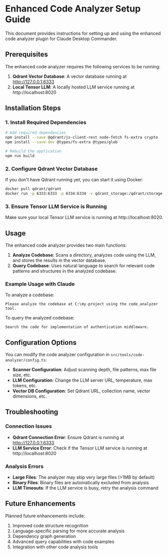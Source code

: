 # Enhanced Code Analyzer Setup Guide

This document provides instructions for setting up and using the enhanced code analyzer plugin for Claude Desktop Commander.

## Prerequisites

The enhanced code analyzer requires the following services to be running:

1. **Qdrant Vector Database**: A vector database running at http://127.0.0.1:6333
2. **Local Tensor LLM**: A locally hosted LLM service running at http://localhost:8020

## Installation Steps

### 1. Install Required Dependencies

```bash
# Add required dependencies
npm install --save @qdrant/js-client-rest node-fetch fs-extra crypto
npm install --save-dev @types/fs-extra @types/glob

# Rebuild the application
npm run build
```

### 2. Configure Qdrant Vector Database

If you don't have Qdrant running yet, you can start it using Docker:

```bash
docker pull qdrant/qdrant
docker run -p 6333:6333 -p 6334:6334 -v qdrant_storage:/qdrant/storage qdrant/qdrant
```

### 3. Ensure Tensor LLM Service is Running

Make sure your local Tensor LLM service is running at http://localhost:8020.

## Usage

The enhanced code analyzer provides two main functions:

1. **Analyze Codebase**: Scans a directory, analyzes code using the LLM, and stores the results in the vector database.
2. **Query Codebase**: Uses natural language to search for relevant code patterns and structures in the analyzed codebase.

### Example Usage with Claude

To analyze a codebase:

```
Please analyze the codebase at C:\my-project using the code_analyzer tool.
```

To query the analyzed codebase:

```
Search the code for implementation of authentication middleware.
```

## Configuration Options

You can modify the code analyzer configuration in `src/tools/code-analyzer/config.ts`:

- **Scanner Configuration**: Adjust scanning depth, file patterns, max file size, etc.
- **LLM Configuration**: Change the LLM server URL, temperature, max tokens, etc.
- **Vector DB Configuration**: Set Qdrant URL, collection name, vector dimensions, etc.

## Troubleshooting

### Connection Issues

- **Qdrant Connection Error**: Ensure Qdrant is running at http://127.0.0.1:6333
- **LLM Service Error**: Check if the Tensor LLM service is running at http://localhost:8020

### Analysis Errors

- **Large Files**: The analyzer may skip very large files (>1MB by default)
- **Binary Files**: Binary files are automatically excluded from analysis
- **LLM Timeouts**: If the LLM service is busy, retry the analysis command

## Future Enhancements

Planned future enhancements include:

1. Improved code structure recognition
2. Language-specific parsing for more accurate analysis
3. Dependency graph generation
4. Advanced query capabilities with code examples
5. Integration with other code analysis tools
